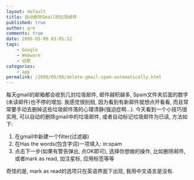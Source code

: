 ```yaml
---
layout: default
title: 自动删除Gmail的垃圾邮件
published: true
author: gro
comments: true
date: 2008-05-08 03:05:12
tags:
    - Google
    - Webware
    - 谷歌
categories:
    - app
permalink: /2008/05/08/delete-gmail-spam-automatically.html
---
```

每天gmail的邮箱都会收到几封垃圾邮件, 邮件越积越多, Spam文件夹后面的数字(未读邮件)也不停的增加. 我感觉很别扭, 因为看到有新邮件就想点开看看, 而且常常要手动去删掉这些垃圾邮件落的心理清静(强迫症啊&#8230;). 今天看到一个小技巧很实用, 可以自动的删除gmail中的垃圾邮件, 或者自动标记垃圾邮件为已读, 方法如下:

  1. 在gmail中新建一个filter(过滤器)
  2. 在Has the words(包含字词)一项填入: in:spam
  3. 点击下一步(如果有警告弹出, 点OK即可), 选择你想做的操作, 比如删除邮件, 或者mark as read, 加注星标, 应用标签等等


  


奇怪的是, mark as read的选项只在英语界面下出现, 我用中文语言是没有.